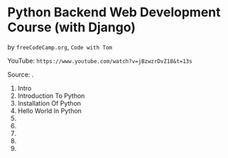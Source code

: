 # Python Backend Web Development Course (with Django)
by `freeCodeCamp.org`, `Code with Tom`

YouTube: `https://www.youtube.com/watch?v=jBzwzrDvZ18&t=13s`

Source: .

1. Intro   
2. Introduction To Python
3. Installation Of Python
4. Hello World In Python
5.
6.
7.
8.
9.